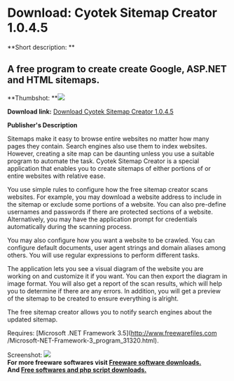 # Download: Cyotek Sitemap Creator 1.0.4.5

**Short description: **

## A free program to create create Google, ASP.NET and HTML sitemaps.

  
**Thumbshot: **![](http://www.freewarefiles.com/screenshot/cyoteksitemapcreator_md.jpg)   
  
**Download link:** [Download Cyotek Sitemap Creator 1.0.4.5](http://freesoftwares.boysofts.com/Cyotek-Sitemap-Creator_program_99016.html)  
  

**Publisher's Description**  
  

Sitemaps make it easy to browse entire websites no matter how many pages they
contain. Search engines also use them to index websites. However, creating a
site map can be daunting unless you use a suitable program to automate the
task. Cyotek Sitemap Creator is a special application that enables you to
create sitemaps of either portions of or entire websites with relative ease.

You use simple rules to configure how the free sitemap creator scans websites.
For example, you may download a website address to include in the sitemap or
exclude some portions of a website. You can also pre-define usernames and
passwords if there are protected sections of a website. Alternatively, you may
have the application prompt for credentials automatically during the scanning
process.

You may also configure how you want a website to be crawled. You can configure
default documents, user agent strings and domain aliases among others. You
will use regular expressions to perform different tasks.

The application lets you see a visual diagram of the website you are working
on and customize it if you want. You can then export the diagram in image
format. You will also get a report of the scan results, which will help you to
determine if there are any errors. In addition, you will get a preview of the
sitemap to be created to ensure everything is alright.

The free sitemap creator allows you to notify search engines about the updated
sitemap.

Requires: [Microsoft .NET Framework 3.5](http://www.freewarefiles.com
/Microsoft-NET-Framework-3_program_31320.html).

  
  
Screenshot:
![](http://www.freewarefiles.com/screenshot/cyoteksitemapcreator.jpg)  
**For more freeware softwares visit [Freeware software downloads.](http://freesoftwares.boysofts.com/)**   
**And [Free softwares and php script downloads.](http://www.boysofts.com/)**

